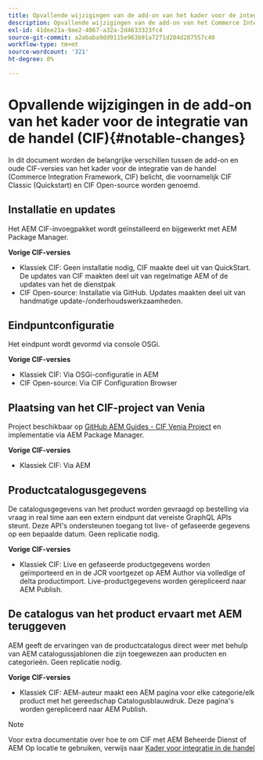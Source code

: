 ```yaml
---
title: Opvallende wijzigingen van de add-on van het kader voor de integratie van de handel (CIF)
description: Opvallende wijzigingen van de add-on van het Commerce Integration Framework (CIF) in vergelijking met de oude CIF-versies.
exl-id: 41dee21a-9ae2-4067-a32a-2d4633323fc4
source-git-commit: a2ababa9dd9115e963b91a7271d204d287557c40
workflow-type: tm+mt
source-wordcount: '321'
ht-degree: 0%

---
```


# Opvallende wijzigingen in de add-on van het kader voor de integratie van de handel (CIF){#notable-changes}

In dit document worden de belangrijke verschillen tussen de add-on en oude CIF-versies van het kader voor de integratie van de handel (Commerce Integration Framework, CIF) belicht, die voornamelijk CIF Classic (Quickstart) en CIF Open-source worden genoemd.

## Installatie en updates

Het AEM CIF-invoegpakket wordt geïnstalleerd en bijgewerkt met AEM Package Manager.

**Vorige CIF-versies**

* Klassiek CIF: Geen installatie nodig, CIF maakte deel uit van QuickStart. De updates van CIF maakten deel uit van regelmatige AEM of de updates van het de dienstpak
* CIF Open-source: Installatie via GitHub. Updates maakten deel uit van handmatige update-/onderhoudswerkzaamheden.

## Eindpuntconfiguratie

Het eindpunt wordt gevormd via console OSGi.

**Vorige CIF-versies**

* Klassiek CIF: Via OSGi-configuratie in AEM
* CIF Open-source: Via CIF Configuration Browser

## Plaatsing van het CIF-project van Venia

Project beschikbaar op [GitHub AEM Guides - CIF Venia Project](https://github.com/adobe/aem-cif-guides-venia) en implementatie via AEM Package Manager.

**Vorige CIF-versies**

* Klassiek CIF: Via AEM

## Productcatalogusgegevens

De catalogusgegevens van het product worden gevraagd op bestelling via vraag in real time aan een extern eindpunt dat vereiste GraphQL APIs steunt. Deze API&#39;s ondersteunen toegang tot live- of gefaseerde gegevens op een bepaalde datum. Geen replicatie nodig.

**Vorige CIF-versies**

* Klassiek CIF: Live en gefaseerde productgegevens worden geïmporteerd en in de JCR voortgezet op AEM Author via volledige of delta productimport. Live-productgegevens worden gerepliceerd naar AEM Publish.

## De catalogus van het product ervaart met AEM teruggeven

AEM geeft de ervaringen van de productcatalogus direct weer met behulp van AEM catalogussjablonen die zijn toegewezen aan producten en categorieën. Geen replicatie nodig.

**Vorige CIF-versies**

* Klassiek CIF: AEM-auteur maakt een AEM pagina voor elke categorie/elk product met het gereedschap Catalogusblauwdruk. Deze pagina&#39;s worden gerepliceerd naar AEM Publish.

>[!NOTE]
>
>Voor extra documentatie over hoe te om CIF met AEM Beheerde Dienst of AEM Op locatie te gebruiken, verwijs naar [Kader voor integratie in de handel](https://www.adobe.io/apis/experiencecloud/commerce-integration-framework/getting-started.html)
